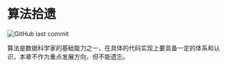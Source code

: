 # 算法拾遗

![GitHub last commit](https://img.shields.io/github/last-commit/luojunhui1/AlgorithmExercise?label=Exercise%20Update&logo=Github)

算法是数据科学家的基础能力之一，在具体的代码实现上要具备一定的体系和认识，本章不作为重点发展方向，但不能遗忘。
